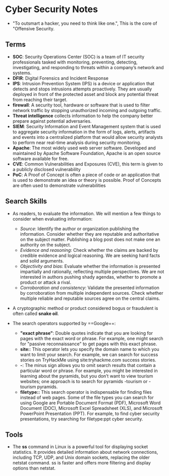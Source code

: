 # Cyber Security Notes

- "To outsmart a hacker, you need to think like one.", This is the core of "Offensive Security.

## Terms

- **SOC**: Security Operations Center (SOC) is a team of IT security professionals tasked with monitoring, preventing, detecting, investigating, and responding to threats within a company’s network and systems.
- **DFIR**: Digital Forensics and Incident Response
- **IPS**: Intrusion Prevention System (IPS) is a device or application that detects and stops intrusions attempts proactively. They are usually deployed in front of the protected asset and block any potential threat from reaching their target.
- **firewall**: A security tool, hardware or software that is used to filter network traffic by stopping unauthorized incoming and outgoing traffic.
- **Threat intelligence** collects information to help the company better prepare against potential adversaries.
- **SIEM**: Security Information and Event Management system that is used to aggregate security information in the form of logs, alerts, artifacts and events into a centralized platform that would allow security analysts to perform near real-time analysis during security monitoring.
- **Apache**: The most widely used web server software. Developed and maintained by Apache Software Foundation, Apache is an open source software available for free.
- **CVE**: Common Vulnerabilities and Exposures (CVE), this term is given to a publicly disclosed vulnerability
- **PoC**: A Proof of Concept is often a piece of code or an application that is used to demonstrate an idea or theory is possible. Proof of Concepts are often used to demonstrate vulnerabilities

## Search Skills

- As readers, to evaluate the information. We will mention a few things to consider when evaluating information:
  - _Source_: Identify the author or organization publishing the information. Consider whether they are reputable and authoritative on the subject matter. Publishing a blog post does not make one an authority on the subject.
  - _Evidence and reasoning_: Check whether the claims are backed by credible evidence and logical reasoning. We are seeking hard facts and solid arguments.
  - _Objectivity and bias_: Evaluate whether the information is presented impartially and rationally, reflecting multiple perspectives. We are not interested in authors pushing shady agendas, whether to promote a product or attack a rival.
  - _Corroboration and consistency_: Validate the presented information by corroboration from multiple independent sources. Check whether multiple reliable and reputable sources agree on the central claims.

- A cryptographic method or product considered bogus or fraudulent is often called **snake oil**.

- The search operators supported by ==Google==:
  - **"exact phrase"**: Double quotes indicate that you are looking for pages with the exact word or phrase. For example, one might search for "passive reconnaissance" to get pages with this exact phrase.
  - **site:**: This operator lets you specify the domain name to which you want to limit your search. For example, we can search for success stories on TryHackMe using site:tryhackme.com success stories.
  - **-**: The minus sign allows you to omit search results that contain a particular word or phrase. For example, you might be interested in learning about the pyramids, but you don’t want to view tourism websites; one approach is to search for pyramids -tourism or -tourism pyramids.
  - **filetype::** This search operator is indispensable for finding files instead of web pages. Some of the file types you can search for using Google are Portable Document Format (PDF), Microsoft Word Document (DOC), Microsoft Excel Spreadsheet (XLS), and Microsoft PowerPoint Presentation (PPT). For example, to find cyber security presentations, try searching for filetype:ppt cyber security.

## Tools

- The **ss** command in Linux is a powerful tool for displaying socket statistics. It provides detailed information about network connections, including TCP, UDP, and Unix domain sockets, replacing the older netstat command. ss is faster and offers more filtering and display options than netstat.

